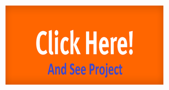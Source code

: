 <a href="https://election.aslambd.com/" target="_blank">
   <img src="profile_picture/click_me.png" width="auto" height="260">
</a>